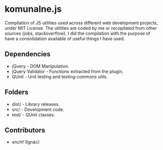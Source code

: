 # komunalne.js
Compilation of JS utilities used across different web development projects, under MIT License.
The utilities are coded by me or recopilated from other sources (jobs, stackoverflow).
I did the compilation with the purpose of have a consolidation available of useful things I have used.

## Dependencies

* jQuery - DOM Manipulation.
* jQuery Validator - Functions extracted from the plugin.
* QUnit - Unit testing and testing commons utils.

## Folders

* dist/ - Library releases.
* src/ - Development code.
* test/ - QUnit classes.

## Contributors

* enchf (Ignác)
